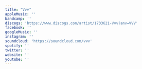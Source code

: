 ```yaml
---
title: "Vvv"
appleMusic: ''
bandcamp: ''
discogs: 'https://www.discogs.com/artist/1733621-Vvv?anv=VVV'
facebook: ''
googleMusic: ''
instagram: ''
soundcloud: 'https://soundcloud.com/vvv'
spotify: ''
twitter: ''
website: ''
youtube: ''
---
```

